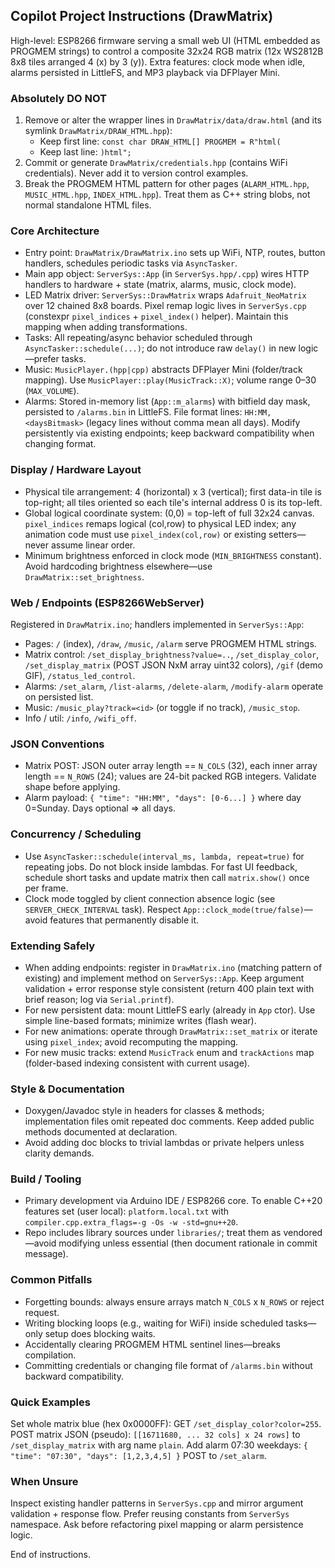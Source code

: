 ## Copilot Project Instructions (DrawMatrix)

High-level: ESP8266 firmware serving a small web UI (HTML embedded as PROGMEM strings) to control a composite 32x24 RGB matrix (12x WS2812B 8x8 tiles arranged 4 (x) by 3 (y)). Extra features: clock mode when idle, alarms persisted in LittleFS, and MP3 playback via DFPlayer Mini.

### Absolutely DO NOT
1. Remove or alter the wrapper lines in `DrawMatrix/data/draw.html` (and its symlink `DrawMatrix/DRAW_HTML.hpp`):
   - Keep first line: `const char DRAW_HTML[] PROGMEM = R"html(`
   - Keep last line: `)html";`
2. Commit or generate `DrawMatrix/credentials.hpp` (contains WiFi credentials). Never add it to version control examples.
3. Break the PROGMEM HTML pattern for other pages (`ALARM_HTML.hpp`, `MUSIC_HTML.hpp`, `INDEX_HTML.hpp`). Treat them as C++ string blobs, not normal standalone HTML files.

### Core Architecture
- Entry point: `DrawMatrix/DrawMatrix.ino` sets up WiFi, NTP, routes, button handlers, schedules periodic tasks via `AsyncTasker`.
- Main app object: `ServerSys::App` (in `ServerSys.hpp/.cpp`) wires HTTP handlers to hardware + state (matrix, alarms, music, clock mode).
- LED Matrix driver: `ServerSys::DrawMatrix` wraps `Adafruit_NeoMatrix` over 12 chained 8x8 boards. Pixel remap logic lives in `ServerSys.cpp` (constexpr `pixel_indices` + `pixel_index()` helper). Maintain this mapping when adding transformations.
- Tasks: All repeating/async behavior scheduled through `AsyncTasker::schedule(...)`; do not introduce raw `delay()` in new logic—prefer tasks.
- Music: `MusicPlayer.(hpp|cpp)` abstracts DFPlayer Mini (folder/track mapping). Use `MusicPlayer::play(MusicTrack::X)`; volume range 0–30 (`MAX_VOLUME`).
- Alarms: Stored in-memory list (`App::m_alarms`) with bitfield day mask, persisted to `/alarms.bin` in LittleFS. File format lines: `HH:MM,<daysBitmask>` (legacy lines without comma mean all days). Modify persistently via existing endpoints; keep backward compatibility when changing format.

### Display / Hardware Layout
- Physical tile arrangement: 4 (horizontal) x 3 (vertical); first data-in tile is top-right; all tiles oriented so each tile's internal address 0 is its top-left.
- Global logical coordinate system: (0,0) = top-left of full 32x24 canvas. `pixel_indices` remaps logical (col,row) to physical LED index; any animation code must use `pixel_index(col,row)` or existing setters—never assume linear order.
- Minimum brightness enforced in clock mode (`MIN_BRIGHTNESS` constant). Avoid hardcoding brightness elsewhere—use `DrawMatrix::set_brightness`.

### Web / Endpoints (ESP8266WebServer)
Registered in `DrawMatrix.ino`; handlers implemented in `ServerSys::App`:
- Pages: `/` (index), `/draw`, `/music`, `/alarm` serve PROGMEM HTML strings.
- Matrix control: `/set_display_brightness?value=..`, `/set_display_color`, `/set_display_matrix` (POST JSON NxM array uint32 colors), `/gif` (demo GIF), `/status_led_control`.
- Alarms: `/set_alarm`, `/list-alarms`, `/delete-alarm`, `/modify-alarm` operate on persisted list.
- Music: `/music_play?track=<id>` (or toggle if no track), `/music_stop`.
- Info / util: `/info`, `/wifi_off`.

### JSON Conventions
- Matrix POST: JSON outer array length == `N_COLS` (32), each inner array length == `N_ROWS` (24); values are 24-bit packed RGB integers. Validate shape before applying.
- Alarm payload: `{ "time": "HH:MM", "days": [0-6...] }` where day 0=Sunday. Days optional => all days.

### Concurrency / Scheduling
- Use `AsyncTasker::schedule(interval_ms, lambda, repeat=true)` for repeating jobs. Do not block inside lambdas. For fast UI feedback, schedule short tasks and update matrix then call `matrix.show()` once per frame.
- Clock mode toggled by client connection absence logic (see `SERVER_CHECK_INTERVAL` task). Respect `App::clock_mode(true/false)`—avoid features that permanently disable it.

### Extending Safely
- When adding endpoints: register in `DrawMatrix.ino` (matching pattern of existing) and implement method on `ServerSys::App`. Keep argument validation + error response style consistent (return 400 plain text with brief reason; log via `Serial.printf`).
- For new persistent data: mount LittleFS early (already in `App` ctor). Use simple line-based formats; minimize writes (flash wear).
- For new animations: operate through `DrawMatrix::set_matrix` or iterate using `pixel_index`; avoid recomputing the mapping.
- For new music tracks: extend `MusicTrack` enum and `trackActions` map (folder-based indexing consistent with current usage).

### Style & Documentation
- Doxygen/Javadoc style in headers for classes & methods; implementation files omit repeated doc comments. Keep added public methods documented at declaration.
- Avoid adding doc blocks to trivial lambdas or private helpers unless clarity demands.

### Build / Tooling
- Primary development via Arduino IDE / ESP8266 core. To enable C++20 features set (user local): `platform.local.txt` with `compiler.cpp.extra_flags=-g -Os -w -std=gnu++20`.
- Repo includes library sources under `libraries/`; treat them as vendored—avoid modifying unless essential (then document rationale in commit message).

### Common Pitfalls
- Forgetting bounds: always ensure arrays match `N_COLS` x `N_ROWS` or reject request.
- Writing blocking loops (e.g., waiting for WiFi) inside scheduled tasks—only setup does blocking waits.
- Accidentally clearing PROGMEM HTML sentinel lines—breaks compilation.
- Committing credentials or changing file format of `/alarms.bin` without backward compatibility.

### Quick Examples
Set whole matrix blue (hex 0x0000FF): GET `/set_display_color?color=255`.
POST matrix JSON (pseudo): `[[16711680, ... 32 cols] x 24 rows]` to `/set_display_matrix` with arg name `plain`.
Add alarm 07:30 weekdays: `{ "time": "07:30", "days": [1,2,3,4,5] }` POST to `/set_alarm`.

### When Unsure
Inspect existing handler patterns in `ServerSys.cpp` and mirror argument validation + response flow. Prefer reusing constants from `ServerSys` namespace. Ask before refactoring pixel mapping or alarm persistence logic.

End of instructions.